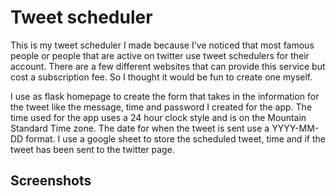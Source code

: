 # Tweet scheduler

This is my tweet scheduler I made because I've noticed that most famous people or people that are active on twitter use tweet schedulers for their account. There are a few different websites that can provide this service but cost a subscription fee. So I thought it would be fun to create one myself.

I use as flask homepage to create the form that takes in the information for the tweet like the message, time and password I created for the app. The time used for the app uses a 24 hour clock style and is on the Mountain Standard Time zone. The date for when the tweet is sent use a YYYY-MM-DD format. I use a google sheet to store the scheduled tweet, time and if the tweet has been sent to the twitter page.

## Screenshots

